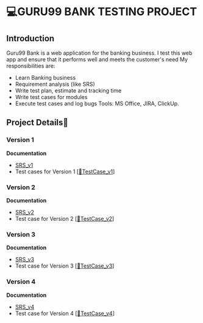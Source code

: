 # 💻GURU99 BANK TESTING PROJECT

## Introduction
Guru99 Bank is a web application for the banking business. I test this web app and ensure that it performs well and meets the customer's need
My responsibilities are:
- Learn Banking business
- Requirement analysis (like SRS)
- Write test plan, estimate and tracking time
- Write test cases for modules
- Execute test cases and log bugs
Tools: MS Office, JIRA, ClickUp.
## Project Details🐞
### Version 1 
**Documentation**<br>
- [SRS_v1](https://docs.google.com/document/d/1xSQt9dAn9HrlWGP9yARm4OxX9IVzrart/edit) <br>
- Test cases for Version 1 [[📄TestCase_v1](https://docs.google.com/spreadsheets/d/1gj5yZU04VEHmiiZ_8LPP1RA50Qifec4n/edit?gid=1079266762#gid=1079266762)]
### Version 2
**Documentation** <br>
- [SRS_v2](https://docs.google.com/document/d/1X4rgaV-KmhNTGTo60T4Hsn653u-oRTJz/edit)<br>
- Test case for Version 2 [[📄TestCase_v2](https://docs.google.com/spreadsheets/d/1kzwJOAiXubyCwz2qvyLn4MJUSK-MeiFe/edit?gid=36532697#gid=36532697)]
### Version 3
**Documentation**<br>
- [SRS_v3](https://docs.google.com/document/d/1xwvaUg-_ORCNT5T_TCjtN7SfjZV_SV4k/edit)<br>
- Test case for Version 3 [[📄TestCase_v3](https://docs.google.com/spreadsheets/d/1FZKrfdmp3BG3vXJcGVVsfeLwAvq5j13Y/edit?gid=1181371354#gid=1181371354)]
### Version 4
**Documentation**<br>
- [SRS_v4](https://docs.google.com/document/d/1DGeteJvpDewllABJ1OeXy51RfrMNVh64/edit?usp=sharing&ouid=113394053651991421656&rtpof=true&sd=true)<br>
- Test case for Version 4 [[📄TestCase_v4](https://docs.google.com/spreadsheets/d/1RW4zw7s0TsQYscovAxVPu253RN1l1S6-/edit?gid=140682253#gid=140682253)]
